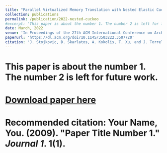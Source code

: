 ```yaml
---
title: "Parallel Virtualized Memory Translation with Nested Elastic Cuckoo Page Tables"
collection: publications
permalink: /publication/2022-nested-cuckoo
#excerpt: 'This paper is about the number 1. The number 2 is left for future work.'
date: March, 2022
venue: 'In Proceedings of the 27th ACM International Conference on Architectural Support for Programming Languages and Operating Systems (ASPLOS)'
paperurl: 'https://dl.acm.org/doi/10.1145/3503222.3507720'
citation: 'J. Stojkovic, D. Skarlatos, A. Kokolis, T. Xu, and J. Torrellas. 2022. Parallel Virtualized Memory Translation with Nested Elastic Cuckoo Page Tables. In Proceedings of the 27th ACM International Conference on Architectural Support for Programming Languages and Operating Systems (ASPLOS 2022)'
---
```


# This paper is about the number 1. The number 2 is left for future work.
# [Download paper here](http://academicpages.github.io/files/paper1.pdf)

# Recommended citation: Your Name, You. (2009). "Paper Title Number 1." <i>Journal 1</i>. 1(1).
